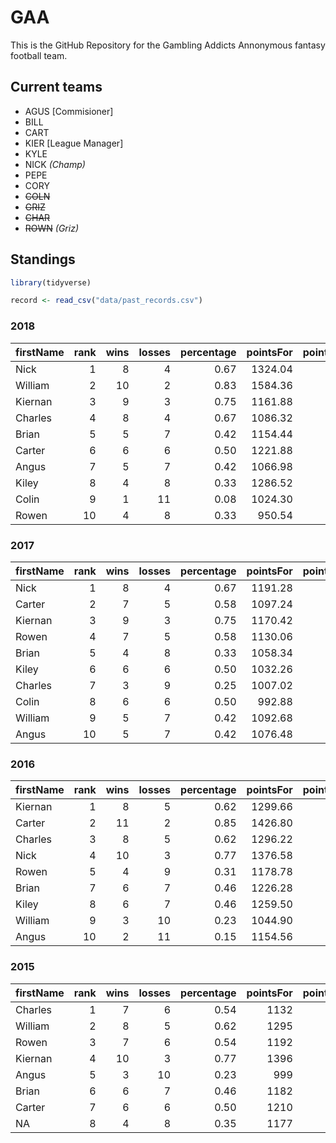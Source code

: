 
<!-- README.md is generated from README.Rmd. Please edit that file -->

# GAA

This is the GitHub Repository for the Gambling Addicts Annonymous
fantasy football team.

## Current teams

  - AGUS \[Commisioner\]
  - BILL
  - CART
  - KIER \[League Manager\]
  - KYLE
  - NICK *(Champ)*
  - PEPE
  - CORY
  - ~~COLN~~
  - ~~GRIZ~~
  - ~~CHAR~~
  - ~~ROWN~~ *(Griz)*

## Standings

``` r
library(tidyverse)
```

``` r
record <- read_csv("data/past_records.csv")
```

### 2018

| firstName | rank | wins | losses | percentage | pointsFor | pointsAgainst |     diff |
| :-------- | ---: | ---: | -----: | ---------: | --------: | ------------: | -------: |
| Nick      |    1 |    8 |      4 |       0.67 |   1324.04 |       1155.56 |   168.48 |
| William   |    2 |   10 |      2 |       0.83 |   1584.36 |       1128.36 |   456.00 |
| Kiernan   |    3 |    9 |      3 |       0.75 |   1161.88 |       1068.50 |    93.38 |
| Charles   |    4 |    8 |      4 |       0.67 |   1086.32 |       1103.20 |  \-16.88 |
| Brian     |    5 |    5 |      7 |       0.42 |   1154.44 |       1189.30 |  \-34.86 |
| Carter    |    6 |    6 |      6 |       0.50 |   1221.88 |       1133.54 |    88.34 |
| Angus     |    7 |    5 |      7 |       0.42 |   1066.98 |       1249.34 | \-182.36 |
| Kiley     |    8 |    4 |      8 |       0.33 |   1286.52 |       1313.48 |  \-26.96 |
| Colin     |    9 |    1 |     11 |       0.08 |   1024.30 |       1299.08 | \-274.78 |
| Rowen     |   10 |    4 |      8 |       0.33 |    950.54 |       1220.90 | \-270.36 |

### 2017

| firstName | rank | wins | losses | percentage | pointsFor | pointsAgainst |     diff |
| :-------- | ---: | ---: | -----: | ---------: | --------: | ------------: | -------: |
| Nick      |    1 |    8 |      4 |       0.67 |   1191.28 |        983.90 |   207.38 |
| Carter    |    2 |    7 |      5 |       0.58 |   1097.24 |       1008.06 |    89.18 |
| Kiernan   |    3 |    9 |      3 |       0.75 |   1170.42 |       1068.18 |   102.24 |
| Rowen     |    4 |    7 |      5 |       0.58 |   1130.06 |       1047.60 |    82.46 |
| Brian     |    5 |    4 |      8 |       0.33 |   1058.34 |       1097.66 |  \-39.32 |
| Kiley     |    6 |    6 |      6 |       0.50 |   1032.26 |       1118.64 |  \-86.38 |
| Charles   |    7 |    3 |      9 |       0.25 |   1007.02 |       1268.92 | \-261.90 |
| Colin     |    8 |    6 |      6 |       0.50 |    992.88 |       1071.60 |  \-78.72 |
| William   |    9 |    5 |      7 |       0.42 |   1092.68 |       1110.42 |  \-17.74 |
| Angus     |   10 |    5 |      7 |       0.42 |   1076.48 |       1073.68 |     2.80 |

### 2016

| firstName | rank | wins | losses | percentage | pointsFor | pointsAgainst |     diff |
| :-------- | ---: | ---: | -----: | ---------: | --------: | ------------: | -------: |
| Kiernan   |    1 |    8 |      5 |       0.62 |   1299.66 |       1209.52 |    90.14 |
| Carter    |    2 |   11 |      2 |       0.85 |   1426.80 |       1190.58 |   236.22 |
| Charles   |    3 |    8 |      5 |       0.62 |   1296.22 |       1319.48 |  \-23.26 |
| Nick      |    4 |   10 |      3 |       0.77 |   1376.58 |       1175.60 |   200.98 |
| Rowen     |    5 |    4 |      9 |       0.31 |   1178.78 |       1276.72 |  \-97.94 |
| Brian     |    7 |    6 |      7 |       0.46 |   1226.28 |       1160.10 |    66.18 |
| Kiley     |    8 |    6 |      7 |       0.46 |   1259.50 |       1277.36 |  \-17.86 |
| William   |    9 |    3 |     10 |       0.23 |   1044.90 |       1287.16 | \-242.26 |
| Angus     |   10 |    2 |     11 |       0.15 |   1154.56 |       1337.86 | \-183.30 |

### 2015

| firstName | rank | wins | losses | percentage | pointsFor | pointsAgainst |  diff |
| :-------- | ---: | ---: | -----: | ---------: | --------: | ------------: | ----: |
| Charles   |    1 |    7 |      6 |       0.54 |      1132 |          1158 |  \-26 |
| William   |    2 |    8 |      5 |       0.62 |      1295 |          1215 |    80 |
| Rowen     |    3 |    7 |      6 |       0.54 |      1192 |          1153 |    39 |
| Kiernan   |    4 |   10 |      3 |       0.77 |      1396 |          1106 |   290 |
| Angus     |    5 |    3 |     10 |       0.23 |       999 |          1174 | \-175 |
| Brian     |    6 |    6 |      7 |       0.46 |      1182 |          1172 |    10 |
| Carter    |    7 |    6 |      6 |       0.50 |      1210 |          1211 |   \-1 |
| NA        |    8 |    4 |      8 |       0.35 |      1177 |          1394 | \-217 |
